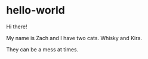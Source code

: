 # hello-world 

Hi there! 

My name is Zach and I have two cats. Whisky and Kira. 

They can be a mess at times. 
